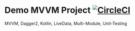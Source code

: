 # Demo MVVM Project [![CircleCI](https://circleci.com/gh/FarhanK501/MVVM.svg?style=svg&circle-token=9dfbebecde37dcd41c55f16e1e8d76469e4a3316)](https://circleci.com/gh/FarhanK501/MVVM)

MVVM, Dagger2, Kotlin, LiveData, Multi-Module, Unit-Testing
